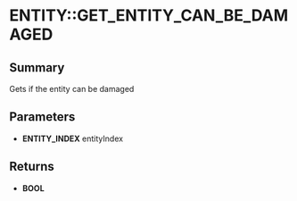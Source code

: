 # ENTITY::GET_ENTITY_CAN_BE_DAMAGED

## Summary
Gets if the entity can be damaged

## Parameters
* **ENTITY_INDEX** entityIndex

## Returns
* **BOOL**